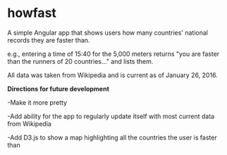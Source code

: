 # howfast

A simple Angular app that shows users how many countries' national records they are faster than.

e.g., entering a time of 15:40 for the 5,000 meters returns "you are faster than the runners of 20 countries..." and lists them.

All data was taken from Wikipedia and is current as of January 26, 2016.

<b>Directions for future development</b>

-Make it more pretty

-Add ability for the app to regularly update itself with most current data from Wikipedia

-Add D3.js to show a map highlighting all the countries the user is faster than
